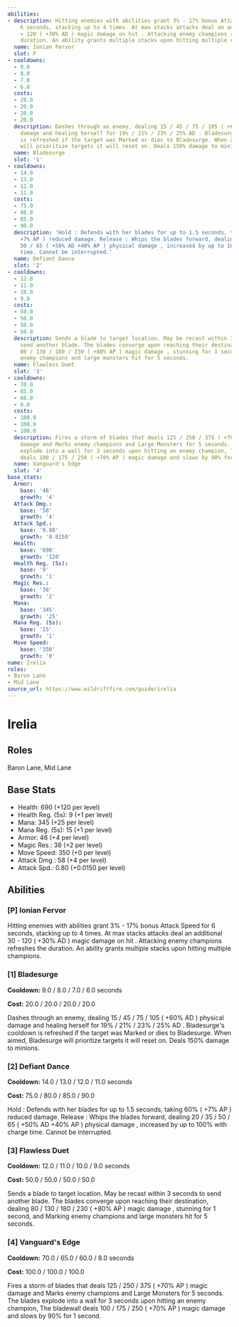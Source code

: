 ```yaml
---
abilities:
- description: Hitting enemies with abilities grant 3% - 17% bonus Attack Speed for
    6 seconds, stacking up to 4 times. At max stacks attacks deal an additional 30
    - 120 ( +30% AD ) magic damage on hit . Attacking enemy champions refreshes the
    duration. An ability grants multiple stacks upon hitting multiple champions.
  name: Ionian Fervor
  slot: P
- cooldowns:
  - 9.0
  - 8.0
  - 7.0
  - 6.0
  costs:
  - 20.0
  - 20.0
  - 20.0
  - 20.0
  description: Dashes through an enemy, dealing 15 / 45 / 75 / 105 ( +60% AD ) physical
    damage and healing herself for 19% / 21% / 23% / 25% AD . Bladesurge's cooldown
    is refreshed if the target was Marked or dies to Bladesurge. When aimed, Bladesurge
    will prioritize targets it will reset on. Deals 150% damage to minions.
  name: Bladesurge
  slot: '1'
- cooldowns:
  - 14.0
  - 13.0
  - 12.0
  - 11.0
  costs:
  - 75.0
  - 80.0
  - 85.0
  - 90.0
  description: 'Hold : Defends with her blades for up to 1.5 seconds, taking 60% (
    +7% AP ) reduced damage. Release : Whips the blades forward, dealing 20 / 35 /
    50 / 65 ( +50% AD +40% AP ) physical damage , increased by up to 100% with charge
    time. Cannot be interrupted.'
  name: Defiant Dance
  slot: '2'
- cooldowns:
  - 12.0
  - 11.0
  - 10.0
  - 9.0
  costs:
  - 50.0
  - 50.0
  - 50.0
  - 50.0
  description: Sends a blade to target location. May be recast within 3 seconds to
    send another blade. The blades converge upon reaching their destination, dealing
    80 / 130 / 180 / 230 ( +80% AP ) magic damage , stunning for 1 second, and Marking
    enemy champions and large monsters hit for 5 seconds.
  name: Flawless Duet
  slot: '3'
- cooldowns:
  - 70.0
  - 65.0
  - 60.0
  - 8.0
  costs:
  - 100.0
  - 100.0
  - 100.0
  description: Fires a storm of blades that deals 125 / 250 / 375 ( +70% AP ) magic
    damage and Marks enemy champions and Large Monsters for 5 seconds. The blades
    explode into a wall for 3 seconds upon hitting an enemy champion, The bladewall
    deals 100 / 175 / 250 ( +70% AP ) magic damage and slows by 90% for 1 second.
  name: Vanguard's Edge
  slot: '4'
base_stats:
  Armor:
    base: '46'
    growth: '4'
  Attack Dmg.:
    base: '58'
    growth: '4'
  Attack Spd.:
    base: '0.80'
    growth: '0.0150'
  Health:
    base: '690'
    growth: '120'
  Health Reg. (5s):
    base: '9'
    growth: '1'
  Magic Res.:
    base: '38'
    growth: '2'
  Mana:
    base: '345'
    growth: '25'
  Mana Reg. (5s):
    base: '15'
    growth: '1'
  Move Speed:
    base: '350'
    growth: '0'
name: Irelia
roles:
- Baron Lane
- Mid Lane
source_url: https://www.wildriftfire.com/guide/irelia
---
```


# Irelia

## Roles

Baron Lane, Mid Lane

## Base Stats

- Health: 690 (+120 per level)
- Health Reg. (5s): 9 (+1 per level)
- Mana: 345 (+25 per level)
- Mana Reg. (5s): 15 (+1 per level)
- Armor: 46 (+4 per level)
- Magic Res.: 38 (+2 per level)
- Move Speed: 350 (+0 per level)
- Attack Dmg.: 58 (+4 per level)
- Attack Spd.: 0.80 (+0.0150 per level)

## Abilities

### [P] Ionian Fervor

Hitting enemies with abilities grant 3% - 17% bonus Attack Speed for 6 seconds, stacking up to 4 times. At max stacks attacks deal an additional 30 - 120 ( +30% AD ) magic damage on hit . Attacking enemy champions refreshes the duration. An ability grants multiple stacks upon hitting multiple champions.

### [1] Bladesurge

**Cooldown:** 9.0 / 8.0 / 7.0 / 6.0 seconds

**Cost:** 20.0 / 20.0 / 20.0 / 20.0

Dashes through an enemy, dealing 15 / 45 / 75 / 105 ( +60% AD ) physical damage and healing herself for 19% / 21% / 23% / 25% AD . Bladesurge's cooldown is refreshed if the target was Marked or dies to Bladesurge. When aimed, Bladesurge will prioritize targets it will reset on. Deals 150% damage to minions.

### [2] Defiant Dance

**Cooldown:** 14.0 / 13.0 / 12.0 / 11.0 seconds

**Cost:** 75.0 / 80.0 / 85.0 / 90.0

Hold : Defends with her blades for up to 1.5 seconds, taking 60% ( +7% AP ) reduced damage. Release : Whips the blades forward, dealing 20 / 35 / 50 / 65 ( +50% AD +40% AP ) physical damage , increased by up to 100% with charge time. Cannot be interrupted.

### [3] Flawless Duet

**Cooldown:** 12.0 / 11.0 / 10.0 / 9.0 seconds

**Cost:** 50.0 / 50.0 / 50.0 / 50.0

Sends a blade to target location. May be recast within 3 seconds to send another blade. The blades converge upon reaching their destination, dealing 80 / 130 / 180 / 230 ( +80% AP ) magic damage , stunning for 1 second, and Marking enemy champions and large monsters hit for 5 seconds.

### [4] Vanguard's Edge

**Cooldown:** 70.0 / 65.0 / 60.0 / 8.0 seconds

**Cost:** 100.0 / 100.0 / 100.0

Fires a storm of blades that deals 125 / 250 / 375 ( +70% AP ) magic damage and Marks enemy champions and Large Monsters for 5 seconds. The blades explode into a wall for 3 seconds upon hitting an enemy champion, The bladewall deals 100 / 175 / 250 ( +70% AP ) magic damage and slows by 90% for 1 second.

